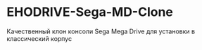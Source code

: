 # EHODRIVE-Sega-MD-Clone
Качественный клон консоли Sega Mega Drive для установки в классический корпус
